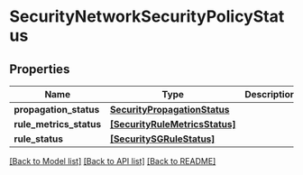 # SecurityNetworkSecurityPolicyStatus

## Properties
Name | Type | Description | Notes
------------ | ------------- | ------------- | -------------
**propagation_status** | [**SecurityPropagationStatus**](SecurityPropagationStatus.md) |  | [optional] 
**rule_metrics_status** | [**[SecurityRuleMetricsStatus]**](SecurityRuleMetricsStatus.md) |  | [optional] 
**rule_status** | [**[SecuritySGRuleStatus]**](SecuritySGRuleStatus.md) |  | [optional] 

[[Back to Model list]](../README.md#documentation-for-models) [[Back to API list]](../README.md#documentation-for-api-endpoints) [[Back to README]](../README.md)



